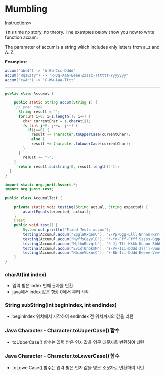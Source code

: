 # Mumbling

Instructions>

This time no story, no theory. The examples below show you how to write function accum:

The parameter of accum is a string which includes only letters from a..z and A..Z.

**Examples:**

```java
accum("abcd") -> "A-Bb-Ccc-Dddd"
accum("RqaEzty") -> "R-Qq-Aaa-Eeee-Zzzzz-Tttttt-Yyyyyyy"
accum("cwAt") -> "C-Ww-Aaa-Tttt"
```

---

```java
public class Accumul {
    
    public static String accum(String s) {
     // your code
      String result = "";
      for(int i=0; i<s.length(); i++) {
        char currentChar = s.charAt(i);
        for(int j=0; j<=i; j++) {
          if(j==0) {
            result += Character.toUpperCase(currentChar);  
          } else {
            result += Character.toLowerCase(currentChar);
        }
      }
        result += "-";
    }
      return result.substring(0, result.length()-1);
  }
}
```

```java
import static org.junit.Assert.*;
import org.junit.Test;

public class AccumulTest {

    private static void testing(String actual, String expected) {
        assertEquals(expected, actual);
    }
    @Test
    public void test() {
        System.out.println("Fixed Tests accum");
        testing(Accumul.accum("ZpglnRxqenU"), "Z-Pp-Ggg-Llll-Nnnnn-Rrrrrr-Xxxxxxx-Qqqqqqqq-Eeeeeeeee-Nnnnnnnnnn-Uuuuuuuuuuu");
        testing(Accumul.accum("NyffsGeyylB"), "N-Yy-Fff-Ffff-Sssss-Gggggg-Eeeeeee-Yyyyyyyy-Yyyyyyyyy-Llllllllll-Bbbbbbbbbbb");
        testing(Accumul.accum("MjtkuBovqrU"), "M-Jj-Ttt-Kkkk-Uuuuu-Bbbbbb-Ooooooo-Vvvvvvvv-Qqqqqqqqq-Rrrrrrrrrr-Uuuuuuuuuuu");
        testing(Accumul.accum("EvidjUnokmM"), "E-Vv-Iii-Dddd-Jjjjj-Uuuuuu-Nnnnnnn-Oooooooo-Kkkkkkkkk-Mmmmmmmmmm-Mmmmmmmmmmm");
        testing(Accumul.accum("HbideVbxncC"), "H-Bb-Iii-Dddd-Eeeee-Vvvvvv-Bbbbbbb-Xxxxxxxx-Nnnnnnnnn-Cccccccccc-Ccccccccccc");
    }
}
```

### **charAt(int index)**

- 입력 받은 index 번째 문자를 반환
- java에서 index 값은 항상 0에서 부터 시작

### String subString(int beginIndex, int endIndex)

- beginIndex 위치에서 시작하여 endIndex 전 위치까지의 값을 리턴

### Java Character - Character.toUpperCase() 함수

- toUpperCase() 함수는 입력 받은 인자 값을 영문 대문자로 변환하여 리턴

### Java Character - Character.toLowerCase() 함수

- toLowerCase() 함수는 입력 받은 인자 값을 영문 소문자로 변환하여 리턴